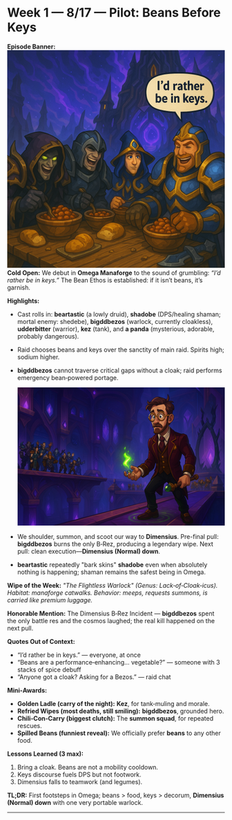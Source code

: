 # Week 1 — 8/17 — Pilot: Beans Before Keys

**Episode Banner:**
![Banner showing Bean Raid members gathered around a feast table with beans](bean_feast.png)
**Cold Open:** We debut in **Omega Manaforge** to the sound of grumbling: *“I’d rather be in keys.”* The Bean Ethos is established: if it isn’t beans, it’s garnish.

**Highlights:**

* Cast rolls in: **beartastic** (a lowly druid), **shadobe** (DPS/healing shaman; mortal enemy: shedebe), **bigddbezos** (warlock, currently cloakless), **udderbitter** (warrior), **kez** (tank), and **a panda** (mysterious, adorable, probably dangerous).
* Raid chooses beans and keys over the sanctity of main raid. Spirits high; sodium higher.
* **bigddbezos** cannot traverse critical gaps without a cloak; raid performs emergency bean‑powered portage.

  ![Warlock character standing at the edge of a catwalk unable to cross without a cloak](bigddbezos.png)
* We shoulder, summon, and scoot our way to **Dimensius**. Pre-final pull: **bigddbezos** burns the only B‑Rez, producing a legendary wipe. Next pull: clean execution—**Dimensius (Normal) down**.
* **beartastic** repeatedly "bark skins" **shadobe** even when absolutely nothing is happening; shaman remains the safest being in Omega.

**Wipe of the Week:** *"The Flightless Warlock" (Genus: Lack‑of‑Cloak‑icus). Habitat: manaforge catwalks. Behavior: meeps, requests summons, is carried like premium luggage.*

**Honorable Mention:** The Dimensius B‑Rez Incident — **bigddbezos** spent the only battle res and the cosmos laughed; the real kill happened on the next pull.

**Quotes Out of Context:**

* “I’d rather be in keys.” — everyone, at once
* “Beans are a performance‑enhancing… vegetable?” — someone with 3 stacks of spice debuff
* “Anyone got a cloak? Asking for a Bezos.” — raid chat

**Mini‑Awards:**

* **Golden Ladle (carry of the night):** **Kez**, for tank‑muling and morale.
* **Refried Wipes (most deaths, still smiling):** **bigddbezos**, grounded hero.
* **Chili‑Con‑Carry (biggest clutch):** The **summon squad**, for repeated rescues.
* **Spilled Beans (funniest reveal):** We officially prefer **beans** to any other food.

**Lessons Learned (3 max):**

1. Bring a cloak. Beans are not a mobility cooldown.
2. Keys discourse fuels DPS but not footwork.
3. Dimensius falls to teamwork (and legumes).

**TL;DR:** First footsteps in Omega; beans > food, keys > decorum, **Dimensius (Normal) down** with one very portable warlock.

---
